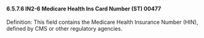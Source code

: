 #### 6.5.7.6 IN2-6 Medicare Health Ins Card Number (ST) 00477

Definition: This field contains the Medicare Health Insurance Number (HIN), defined by CMS or other regulatory agencies.
